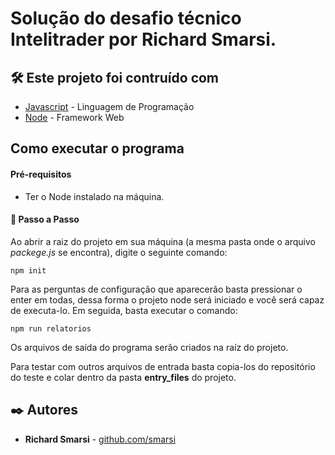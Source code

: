 # Solução do desafio técnico Intelitrader por Richard Smarsi.

## 🛠️ Este projeto foi contruído com 

* [Javascript]() - Linguagem de Programação
* [Node]() - Framework Web


## Como executar o programa

#### Pré-requisitos

* Ter o Node instalado na máquina.

#### 🔧 Passo a Passo 

Ao abrir a raiz do projeto em sua máquina (a mesma pasta onde o arquivo *packege.js* se encontra), digite o seguinte comando:

```
npm init
```

Para as perguntas de configuração que aparecerão basta pressionar o enter em todas, dessa forma o projeto node será iniciado e você será capaz de executa-lo.
Em seguida, basta executar o comando:

```
npm run relatorios
```

Os arquivos de saída do programa serão criados na raíz do projeto.

Para testar com outros arquivos de entrada basta copia-los do repositório do teste e colar dentro da pasta <b>entry_files</b> do projeto.


## ✒️ Autores


* **Richard Smarsi** - [github.com/smarsi](https://github.com/smarsi)